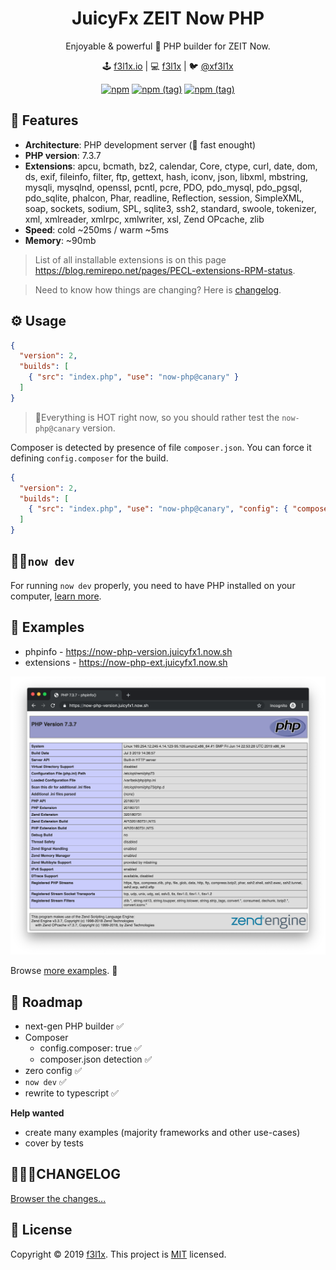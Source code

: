<h1 align=center>JuicyFx ZEIT Now PHP</h1>

<p align=center>
Enjoyable & powerful 🐘 PHP builder for ZEIT Now.
</p>

<p align=center>
🕹 <a href="https://f3l1x.io">f3l1x.io</a> | 💻 <a href="https://github.com/f3l1x">f3l1x</a> | 🐦 <a href="https://twitter.com/xf3l1x">@xf3l1x</a>
</p>

<p align=center>
	<a href="https://www.npmjs.com/package/now-php"><img alt="npm" src="https://img.shields.io/npm/dt/now-php?style=flat-square"></a>
	<a href="https://www.npmjs.com/package/now-php"><img alt="npm (tag)" src="https://img.shields.io/npm/v/now-php/latest?style=flat-square"></a>
	<a href="https://www.npmjs.com/package/now-php"><img alt="npm (tag)" src="https://img.shields.io/npm/v/now-php/canary?style=flat-square"></a>
</p>

## 🤗 Features

- **Architecture**: PHP development server (🚀 fast enought)
- **PHP version**: 7.3.7
- **Extensions**: apcu, bcmath, bz2, calendar, Core, ctype, curl, date, dom, ds, exif, fileinfo, filter, ftp, gettext, hash, iconv, json, libxml, mbstring, mysqli, mysqlnd, openssl, pcntl, pcre, PDO, pdo_mysql, pdo_pgsql, pdo_sqlite, phalcon, Phar, readline, Reflection, session, SimpleXML, soap, sockets, sodium, SPL, sqlite3, ssh2, standard, swoole, tokenizer, xml, xmlreader, xmlrpc, xmlwriter, xsl, Zend OPcache, zlib
- **Speed**: cold ~250ms / warm ~5ms
- **Memory**: ~90mb

> List of all installable extensions is on this page https://blog.remirepo.net/pages/PECL-extensions-RPM-status.

> Need to know how things are changing? Here is [changelog](./CHANGELOG.md).

## ⚙️ Usage

```json
{
  "version": 2,
  "builds": [
    { "src": "index.php", "use": "now-php@canary" }
  ]
}
```

> 🚧Everything is HOT right now, so you should rather test the `now-php@canary` version.

Composer is detected by presence of file `composer.json`. You can force it defining `config.composer` for the build.

```json
{
  "version": 2,
  "builds": [
    { "src": "index.php", "use": "now-php@canary", "config": { "composer": true } }
  ]
}
```

## 👨‍💻`now dev`

For running `now dev` properly, you need to have PHP installed on your computer, [learn more](errors/now-dev-no-local-php.md).

## 👀 Examples

- phpinfo - https://now-php-version.juicyfx1.now.sh
- extensions - https://now-php-ext.juicyfx1.now.sh

![](docs/phpinfo.png)

Browse [more examples](examples). 👀

## 🚧 Roadmap

- next-gen PHP builder ✅
- Composer
  - config.composer: true ✅
  - composer.json detection ✅
- zero config ✅
- `now dev` ✅
- rewrite to typescript ✅

**Help wanted**

- create many examples (majority frameworks and other use-cases)
- cover by tests

## 👨🏻‍💻CHANGELOG

[Browser the changes...](./CHANGELOG.md)

## 📝 License

Copyright © 2019 [f3l1x](https://github.com/f3l1x).
This project is [MIT](LICENSE) licensed.
